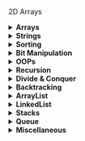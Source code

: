 2D Arrays

<details>
  <summary><strong>Arrays</strong></summary>

Arrays

</details>

<details>
  <summary><strong>Strings</strong></summary>

Strings

</details>

<details>
  <summary><strong>Sorting</strong></summary>

Sorting

</details>


<details>
  <summary><strong>Bit Manipulation</strong></summary>

Bit Manipulation

</details>

<details>
  <summary><strong>OOPs</strong></summary>

OOPs

</details>



<details>
  <summary><strong>Recursion</strong></summary>

  1. [problem 1](https://github.com/mohit1106/DSA-Java/blob/ef87b3a1914325f649b272bf27a277e57e352103/Recurrsion/pb1.java) - print numbers from n to 1
  2. [problem 2](https://github.com/mohit1106/DSA-Java/blob/226da130f9d34e513ee9248eff7cd232f90b1ce1/Recurrsion/pb2.java) - Print numbers from 1 to n
  3. [problem 3](https://github.com/mohit1106/DSA-Java/blob/226da130f9d34e513ee9248eff7cd232f90b1ce1/Recurrsion/pb3.java) - Factorial of number
  4. [problem 4](https://github.com/mohit1106/DSA-Java/blob/226da130f9d34e513ee9248eff7cd232f90b1ce1/Recurrsion/pb4.java) - Nth fibonacci number
  5. [problem 5](https://github.com/mohit1106/DSA-Java/blob/226da130f9d34e513ee9248eff7cd232f90b1ce1/Recurrsion/pb5.java) - array is sorted or not
  6. [problem 6](https://github.com/mohit1106/DSA-Java/blob/226da130f9d34e513ee9248eff7cd232f90b1ce1/Recurrsion/pb6.java) - first and last Occurrence
  7. [problem 7](https://github.com/mohit1106/DSA-Java/blob/226da130f9d34e513ee9248eff7cd232f90b1ce1/Recurrsion/pb7.java) - last Occurrence
  8. [problem 8](https://github.com/mohit1106/DSA-Java/blob/226da130f9d34e513ee9248eff7cd232f90b1ce1/Recurrsion/pb8.java) - printing x^n
  9. [problem 9](https://github.com/mohit1106/DSA-Java/blob/226da130f9d34e513ee9248eff7cd232f90b1ce1/Recurrsion/pb9.java) - Tiling Problem
  10. [problem 10](https://github.com/mohit1106/DSA-Java/blob/226da130f9d34e513ee9248eff7cd232f90b1ce1/Recurrsion/pb10.java) - Remove duplicates in String
  11. [problem 11](https://github.com/mohit1106/DSA-Java/blob/432ddba198fdd172bab2db6c851c083cc0fc2c16/Recurrsion/pb11.java) - Friends Pairing Problem
  12. [problem 12](https://github.com/mohit1106/DSA-Java/blob/1ed47bac60ea66f3c24703560d15e641b0658048/Recurrsion/pb12.java) - Binary Strings problem
  
</details>

<details>
  <summary><strong>Divide & Conquer</strong></summary>

  1. [problem 1](https://github.com/mohit1106/DSA-Java/blob/9494883d01839467331125cd42f5d382109f0f9f/Divide%20%26%20Conquer/pb1.java) - Merge Sort
  2. [problem 2](https://github.com/mohit1106/DSA-Java/blob/c0890c0e1d420f9635168d7d94649ed804aaabae/Divide%20%26%20Conquer/pb2.java) - Quick Sort
  3. [problem 3](https://github.com/mohit1106/DSA-Java/blob/f540328b1282bb18fed83a043b0f5ca5229b869c/Divide%20%26%20Conquer/pb3.java) - Search in Rotated Sorted Array

</details>

<details>
  <summary><strong>Backtracking</strong></summary>

  1. [problem 1](https://github.com/mohit1106/DSA-Java/blob/3fbb35bef30a91b435feca34c58d5d83a52de684/Backtracking/arrays.java) - Backtracking on Arrays
  2. [problem 2](https://github.com/mohit1106/DSA-Java/blob/3fbb35bef30a91b435feca34c58d5d83a52de684/Backtracking/subsets.java) - print all subsets of a given string
  3. [problem 3](https://github.com/mohit1106/DSA-Java/blob/3fbb35bef30a91b435feca34c58d5d83a52de684/Backtracking/permutations.java) - print all permutations of a string
  4. [problem 4](https://github.com/mohit1106/DSA-Java/blob/3fbb35bef30a91b435feca34c58d5d83a52de684/Backtracking/nQueens.java) - n queens simple version - ways to place n queens into n rows in a nXn board
  5. [problem 5](https://github.com/mohit1106/DSA-Java/blob/3fbb35bef30a91b435feca34c58d5d83a52de684/Backtracking/nQueensReal.java) - n queens - prints all the possible boards
  6. [problem 6](https://github.com/mohit1106/DSA-Java/blob/bce06672eec3cf0b349da727faca836dd600c694/Backtracking/nQueensWays.java) - n queens ways - count the total number of ways
  7. [problem 7](https://github.com/mohit1106/DSA-Java/blob/bce06672eec3cf0b349da727faca836dd600c694/Backtracking/nQueensExists.java) - n queens solution exists or not - print one solution
  8. [problem 8](https://github.com/mohit1106/DSA-Java/blob/a56e29740a67251170bc9670ca3b0fa49373c9bc/Backtracking/gridWays.java) - grid ways - ways to reach from (0, 0) to (n-1, m-1) in a nxm grid
  9. [problem 9](https://github.com/mohit1106/DSA-Java/blob/a56e29740a67251170bc9670ca3b0fa49373c9bc/Backtracking/sudoku.java) - Sudoku solver - complete a sudoku of 9X9 grid

</details>


<details>
  <summary><strong>ArrayList</strong></summary>

  1. [problem 1](https://github.com/mohit1106/DSA-Java/blob/55ec9c717f0967dde68a0ba2e903ef4bd55a01e8/ArrayList/waterContainer.java) - Container with most water
  2. [problem 2](https://github.com/mohit1106/DSA-Java/blob/55ec9c717f0967dde68a0ba2e903ef4bd55a01e8/ArrayList/pairSum1.java) - Pairsum - if any pair in sorted ArrayList has target sum
  3. [problem 3](https://github.com/mohit1106/DSA-Java/blob/55ec9c717f0967dde68a0ba2e903ef4bd55a01e8/ArrayList/pairSum2.java) - Pairsum 2 - find if any pair in a sorted and rotated arraylist has a target sum

</details>


<details>
  <summary><strong>LinkedList</strong></summary>

  1. [problem 1](https://github.com/mohit1106/DSA-Java/blob/033cd856e0975a133bdc576d1225322e8dec19a7/LinkedList/Main.java) - Main with all Functions from scratch
  2. [problem 2](https://github.com/mohit1106/DSA-Java/blob/033cd856e0975a133bdc576d1225322e8dec19a7/LinkedList/builtinLL.java) - Java Collection framework for linkedList
  3. [problem 3](https://github.com/mohit1106/DSA-Java/blob/033cd856e0975a133bdc576d1225322e8dec19a7/LinkedList/MergeSort.java) - Merge Sort on linkedList
  4. [problem 4](https://github.com/mohit1106/DSA-Java/blob/033cd856e0975a133bdc576d1225322e8dec19a7/LinkedList/zigzagLL.java) - zig zag Linked List
  5. [problem 5](https://github.com/mohit1106/DSA-Java/blob/033cd856e0975a133bdc576d1225322e8dec19a7/LinkedList/doublyLL.java) - Implementing a Doubly Linked List with basic functions and reverse function
  6. [problem 6](https://github.com/mohit1106/DSA-Java/blob/033cd856e0975a133bdc576d1225322e8dec19a7/LinkedList/singlyCircularLL.java) - Circular Singly Linked List

</details>



<details>
  <summary><strong>Stacks</strong></summary>

  1. [problem 1](https://github.com/mohit1106/DSA-Java/blob/27ac48f8ff13993dc32dcd3a68c3636f0f3fa811/stack/usingArrayList.java) - implementing functions of stack using an ArrayList
  2. [problem 2](https://github.com/mohit1106/DSA-Java/blob/27ac48f8ff13993dc32dcd3a68c3636f0f3fa811/stack/usingLinkedList.java) - implementing functions of stack using a Linked List
  3. [problem 3](https://github.com/mohit1106/DSA-Java/blob/27ac48f8ff13993dc32dcd3a68c3636f0f3fa811/stack/builtin.java) - builtin java collection framework for stack
  4. [problem 4](https://github.com/mohit1106/DSA-Java/blob/27ac48f8ff13993dc32dcd3a68c3636f0f3fa811/stack/pushAtBottom.java) - push at the bottom of the stack
  5. [problem 5](https://github.com/mohit1106/DSA-Java/blob/27ac48f8ff13993dc32dcd3a68c3636f0f3fa811/stack/reverseString.java) - reverse a string using a stack
  6. [problem 6](https://github.com/mohit1106/DSA-Java/blob/27ac48f8ff13993dc32dcd3a68c3636f0f3fa811/stack/reverseStack.java) - reverse a stack
  7. [problem 7](https://github.com/mohit1106/DSA-Java/blob/27ac48f8ff13993dc32dcd3a68c3636f0f3fa811/stack/stockSpan.java) - stock span problem
  8. [problem 8](https://github.com/mohit1106/DSA-Java/blob/27ac48f8ff13993dc32dcd3a68c3636f0f3fa811/stack/nextGreater.java) - next greater element on right side
  9. [problem 9](https://github.com/mohit1106/DSA-Java/blob/27ac48f8ff13993dc32dcd3a68c3636f0f3fa811/stack/validParentheses.java) - Valid Parentheses
  10. [problem 10](https://github.com/mohit1106/DSA-Java/blob/27ac48f8ff13993dc32dcd3a68c3636f0f3fa811/stack/duplicateParentheses.java) - Duplicate Parentheses
  11. [problem 11](https://github.com/mohit1106/DSA-Java/blob/27ac48f8ff13993dc32dcd3a68c3636f0f3fa811/stack/maxArea.java) - Max Area in Histogram

</details>



<details>
  <summary><strong>Queue</strong></summary>

  1. [problem 1]() - implement functions of queue by array
  2. [problem 2]() - implement circular queue using an array
  3. [problem 3]() - Queue using a Linked List
  4. [problem 4]() - Queue using Two Stacks with O(n) for adding
  5. [problem 5]() - Stacks using Two Queue with O(n) for pop
  6. [problem 6]() - first non-repeating letter in stream of characters
  7. [problem 7]() - 
  8. [problem 8]() - 

</details>



<details>
  <summary><strong>Miscellaneous</strong></summary>

  1. [problem 1](https://github.com/mohit1106/DSA-Java/blob/e4bbb8a3ff67a287edf6fa4bfda1724b7c2a30d9/Miscellaneous/Beautiful%20Array/Solution.java) - Beautiful Array

</details>